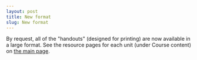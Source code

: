 ```yaml
---
layout: post
title: New format
slug: New format
---
```


By request, all of the "handouts" (designed for printing) are now available in a large format. See the resource pages for each unit (under Course content) on [the main page](/index.html).
